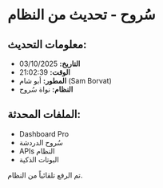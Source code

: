 # سُروح - تحديث من النظام

## معلومات التحديث:
- **التاريخ:** 03/10/2025
- **الوقت:** 21:02:39
- **المطور:** أبو شام (Sam Borvat)
- **النظام:** نواة سُروح

## الملفات المحدثة:
- Dashboard Pro
- سُروح الدردشة  
- APIs النظام
- البوتات الذكية

تم الرفع تلقائياً من النظام.
